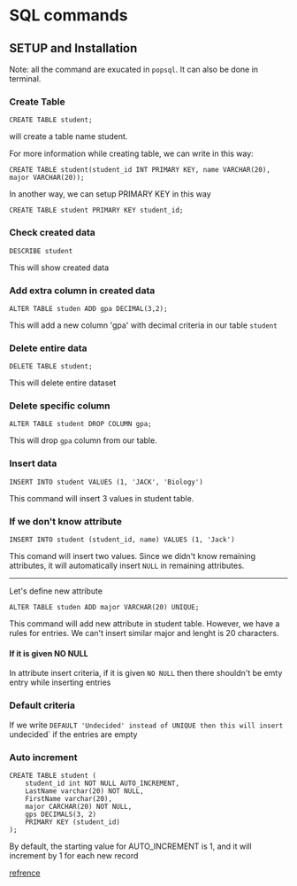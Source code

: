 # SQL commands

## SETUP and Installation



Note: all the command are exucated in `popsql`. It can also be done in terminal.


### Create Table

```
CREATE TABLE student;
```
will create a table name student.


For more information while creating table, we can write in this way:

```
CREATE TABLE student(student_id INT PRIMARY KEY, name VARCHAR(20), major VARCHAR(20));
```
In another way, we can setup PRIMARY KEY in this way

```
CREATE TABLE student PRIMARY KEY student_id;
```


### Check created data

```
DESCRIBE student
```

This will show created data

### Add extra column in created data

```
ALTER TABLE studen ADD gpa DECIMAL(3,2);
```
This will add a new column 'gpa' with decimal criteria  in our table `student`


### Delete entire data

```
DELETE TABLE student;
```

This will delete entire dataset


### Delete specific column

```
ALTER TABLE student DROP COLUMN gpa;
```
This will drop `gpa` column from our table.

### Insert data 
```
INSERT INTO student VALUES (1, 'JACK', 'Biology')
```

This command will insert 3 values in student table. 

### If we don't know attribute

```
INSERT INTO student (student_id, name) VALUES (1, 'Jack')
```

This comand will insert two values. Since we didn't know remaining attributes, it will automatically insert `NULL` in remaining attributes.

--------------------------------------

Let's define new attribute

```
ALTER TABLE studen ADD major VARCHAR(20) UNIQUE;
```

This command will add new attribute in student table. However, we have a rules for entries. We can't insert similar major and lenght is 20 characters.


#### If it is given NO NULL

In attribute insert criteria, if it is given `NO NULL` then there shouldn't be emty entry while inserting entries


### Default criteria

If we write `DEFAULT 'Undecided' instead of UNIQUE then this will insert `undecided` if the entries are empty


### Auto increment

```
CREATE TABLE student (
    student_id int NOT NULL AUTO_INCREMENT,
    LastName varchar(20) NOT NULL,
    FirstName varchar(20),
    major CARCHAR(20) NOT NULL,
    gps DECIMALS(3, 2)
    PRIMARY KEY (student_id)
);
```

By default, the starting value for AUTO_INCREMENT is 1, and it will increment by 1 for each new record


[refrence](https://www.w3schools.com/sql/sql_dates.asp)
